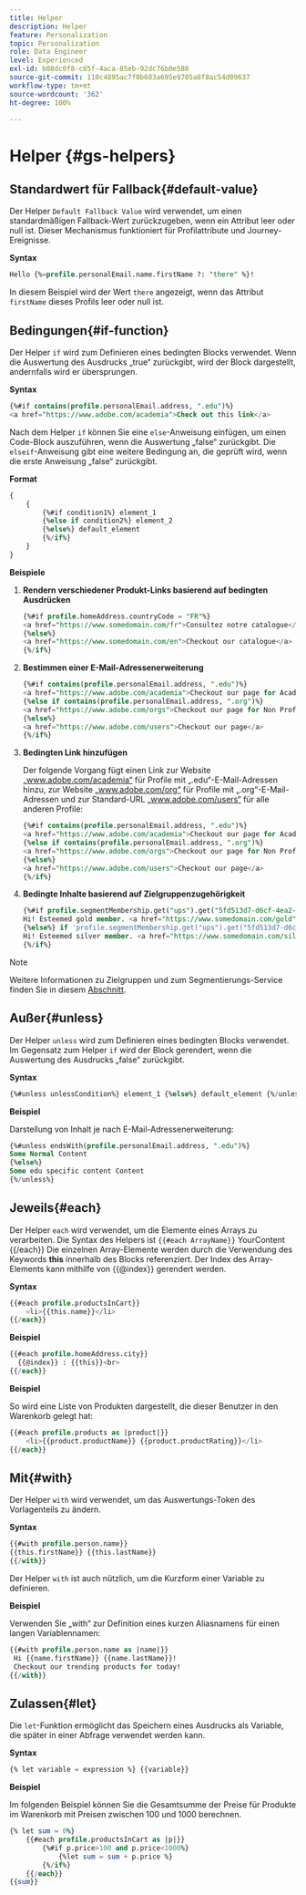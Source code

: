 ```yaml
---
title: Helper
description: Helper
feature: Personalization
topic: Personalization
role: Data Engineer
level: Experienced
exl-id: b08dc0f8-c85f-4aca-85eb-92dc76b0e588
source-git-commit: 110c4895ac7f0b683a695e9705a8f8ac54d09637
workflow-type: tm+mt
source-wordcount: '362'
ht-degree: 100%

---
```


# Helper {#gs-helpers}

## Standardwert für Fallback{#default-value}

Der Helper `Default Fallback Value` wird verwendet, um einen standardmäßigen Fallback-Wert zurückzugeben, wenn ein Attribut leer oder null ist. Dieser Mechanismus funktioniert für Profilattribute und Journey-Ereignisse.

**Syntax**

```sql
Hello {%=profile.personalEmail.name.firstName ?: "there" %}!
```

In diesem Beispiel wird der Wert `there` angezeigt, wenn das Attribut `firstName` dieses Profils leer oder null ist.

## Bedingungen{#if-function}

Der Helper `if` wird zum Definieren eines bedingten Blocks verwendet.
Wenn die Auswertung des Ausdrucks „true“ zurückgibt, wird der Block dargestellt, andernfalls wird er übersprungen.

**Syntax**

```sql
{%#if contains(profile.personalEmail.address, ".edu")%}
<a href="https://www.adobe.com/academia">Check out this link</a>
```

Nach dem Helper `if` können Sie eine `else`-Anweisung einfügen, um einen Code-Block auszuführen, wenn die Auswertung „false“ zurückgibt.
Die `elseif`-Anweisung gibt eine weitere Bedingung an, die geprüft wird, wenn die erste Anweisung „false“ zurückgibt.


**Format**

```sql
{
    {
        {%#if condition1%} element_1 
        {%else if condition2%} element_2 
        {%else%} default_element 
        {%/if%}
    }
}
```

**Beispiele**

1. **Rendern verschiedener Produkt-Links basierend auf bedingten Ausdrücken**

   ```sql
   {%#if profile.homeAddress.countryCode = "FR"%}
   <a href="https://www.somedomain.com/fr">Consultez notre catalogue</a>
   {%else%}
   <a href="https://www.somedomain.com/en">Checkout our catalogue</a>
   {%/if%}
   ```

1. **Bestimmen einer E-Mail-Adressenerweiterung**

   ```sql
   {%#if contains(profile.personalEmail.address, ".edu")%}
   <a href="https://www.adobe.com/academia">Checkout our page for Academia personals</a>
   {%else if contains(profile.personalEmail.address, ".org")%}
   <a href="https://www.adobe.com/orgs">Checkout our page for Non Profits</a>
   {%else%}
   <a href="https://www.adobe.com/users">Checkout our page</a>
   {%/if%}
   ```

1. **Bedingten Link hinzufügen**

   Der folgende Vorgang fügt einen Link zur Website „www.adobe.com/academia“ für Profile mit „.edu“-E-Mail-Adressen hinzu, zur Website „www.adobe.com/org“ für Profile mit „.org“-E-Mail-Adressen und zur Standard-URL „www.adobe.com/users“ für alle anderen Profile:

   ```sql
   {%#if contains(profile.personalEmail.address, ".edu")%}
   <a href="https://www.adobe.com/academia">Checkout our page for Academia personals</a>
   {%else if contains(profile.personalEmail.address, ".org")%}
   <a href="https://www.adobe.com/orgs">Checkout our page for Non Profits</a>
   {%else%}
   <a href="https://www.adobe.com/users">Checkout our page</a>
   {%/if%}
   ```

1. **Bedingte Inhalte basierend auf Zielgruppenzugehörigkeit**

   ```sql
   {%#if profile.segmentMembership.get("ups").get("5fd513d7-d6cf-4ea2-856a-585150041a8b").status = "existing"%}
   Hi! Esteemed gold member. <a href="https://www.somedomain.com/gold">Checkout your exclusive perks </a>
   {%else%} if 'profile.segmentMembership.get("ups").get("5fd513d7-d6cf-4ea2-856a-585150041a8c").status = "existing"'%}
   Hi! Esteemed silver member. <a href="https://www.somedomain.com/silver">Checkout your exclusive perks </a>
   {%/if%}
   ```

>[!NOTE]
>
>Weitere Informationen zu Zielgruppen und zum Segmentierungs-Service finden Sie in diesem [Abschnitt](../../audience/about-audiences.md).


## Außer{#unless}

Der Helper `unless` wird zum Definieren eines bedingten Blocks verwendet. Im Gegensatz zum Helper `if` wird der Block gerendert, wenn die Auswertung des Ausdrucks „false“ zurückgibt.

**Syntax**

```sql
{%#unless unlessCondition%} element_1 {%else%} default_element {%/unless%}
```

**Beispiel**

Darstellung von Inhalt je nach E-Mail-Adressenerweiterung:

```sql
{%#unless endsWith(profile.personalEmail.address, ".edu")%}
Some Normal Content
{%else%}
Some edu specific content Content
{%/unless%}
```

## Jeweils{#each}

Der Helper `each` wird verwendet, um die Elemente eines Arrays zu verarbeiten.
Die Syntax des Helpers ist ```{{#each ArrayName}}``` YourContent {{/each}}
Die einzelnen Array-Elemente werden durch die Verwendung des Keywords **this** innerhalb des Blocks referenziert. Der Index des Array-Elements kann mithilfe von {{@index}} gerendert werden.

**Syntax**

```sql
{{#each profile.productsInCart}}
    <li>{{this.name}}</li>
{{/each}}
```

**Beispiel**

```sql
{{#each profile.homeAddress.city}}
  {{@index}} : {{this}}<br>
{{/each}}
```

**Beispiel**

So wird eine Liste von Produkten dargestellt, die dieser Benutzer in den Warenkorb gelegt hat:

```sql
{{#each profile.products as |product|}}
    <li>{{product.productName}} {{product.productRating}}</li>
{{/each}}
```

## Mit{#with}

Der Helper `with` wird verwendet, um das Auswertungs-Token des Vorlagenteils zu ändern.

**Syntax**

```sql
{{#with profile.person.name}}
{{this.firstName}} {{this.lastName}}
{{/with}}
```

Der Helper `with` ist auch nützlich, um die Kurzform einer Variable zu definieren.

**Beispiel**

Verwenden Sie „with“ zur Definition eines kurzen Aliasnamens für einen langen Variablennamen:

```sql
{{#with profile.person.name as |name|}}
 Hi {{name.firstName}} {{name.lastName}}!
 Checkout our trending products for today!
{{/with}}
```

## Zulassen{#let}

Die `let`-Funktion ermöglicht das Speichern eines Ausdrucks als Variable, die später in einer Abfrage verwendet werden kann.

**Syntax**

```sql
{% let variable = expression %} {{variable}}
```

**Beispiel**

Im folgenden Beispiel können Sie die Gesamtsumme der Preise für Produkte im Warenkorb mit Preisen zwischen 100 und 1000 berechnen.

```sql
{% let sum = 0%}
    {{#each profile.productsInCart as |p|}}
        {%#if p.price>100 and p.price<1000%}
            {%let sum = sum + p.price %}
        {%/if%}
    {{/each}}
{{sum}}
```
